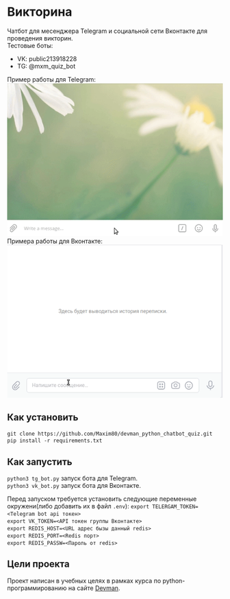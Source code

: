 # Викторина
Чатбот для месенджера Telegram и социальной сети Вконтакте для проведения викторин.  
Тестовые боты:  
* VK: public213918228  
* TG: @mxm_quiz_bot  

Пример работы для Telegram:  
![](./examination_tg.gif)  
Примера работы для Вконтакте:  
![](./examination_vk.gif)  

## Как установить
```
git clone https://github.com/Maxim80/devman_python_chatbot_quiz.git  
pip install -r requirements.txt  
```

## Как запустить
`python3 tg_bot.py` запуск бота для Telegram.  
`python3 vk_bot.py` запуск бота для Вконтакте.  

Перед запуском требуется установить следующие переменные окружени(либо добавить их в файл `.env`):
`export TELERGAM_TOKEN=<Telegram bot api токен>`  
`export VK_TOKEN=<API токен группы Вконтакте>`  
`export REDIS_HOST=<URL адрес бызы данный redis>`  
`export REDIS_PORT=<Redis порт>`  
`export REDIS_PASSW=<Пароль от redis>`  


## Цели проекта
Проект написан в учебных целях в рамках курса по python-программированию на сайте [Devman](https://dvmn.org/).

